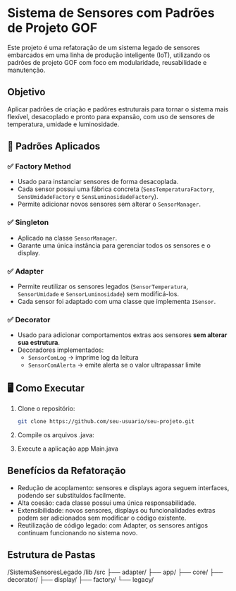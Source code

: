# Sistema de Sensores com Padrões de Projeto GOF

Este projeto é uma refatoração de um sistema legado de sensores embarcados em uma linha de produção inteligente (IoT), utilizando os padrões de projeto GOF com foco em modularidade, reusabilidade e manutenção.

## Objetivo 

Aplicar padrões de criação e padõres estruturais para tornar o sistema mais flexível, desacoplado e pronto para expansão, com uso de sensores de temperatura, umidade e luminosidade.

## 🔧 Padrões Aplicados

### ✅ Factory Method
- Usado para instanciar sensores de forma desacoplada.
- Cada sensor possui uma fábrica concreta (`SensTemperaturaFactory`, `SensUmidadeFactory` e `SensLuminosidadeFactory`).
- Permite adicionar novos sensores sem alterar o `SensorManager`.

### ✅ Singleton
- Aplicado na classe `SensorManager`.
- Garante uma única instância para gerenciar todos os sensores e o display.

### ✅ Adapter
- Permite reutilizar os sensores legados (`SensorTemperatura`, `SensorUmidade` e `SensorLuminosidade`) sem modificá-los.
- Cada sensor foi adaptado com uma classe que implementa `ISensor`.

### ✅ Decorator
- Usado para adicionar comportamentos extras aos sensores **sem alterar sua estrutura**.
- Decoradores implementados:
  - `SensorComLog` → imprime log da leitura
  - `SensorComAlerta` → emite alerta se o valor ultrapassar limite

## 🖥️ Como Executar

1. Clone o repositório:
   ```bash
   git clone https://github.com/seu-usuario/seu-projeto.git

2. Compile os arquivos .java:

3. Execute a aplicação app Main.java

## Benefícios da Refatoração

- Redução de acoplamento: sensores e displays agora seguem interfaces, podendo ser substituídos facilmente.
- Alta coesão: cada classe possui uma única responsabilidade.
- Extensibilidade: novos sensores, displays ou funcionalidades extras podem ser adicionados sem modificar o código existente.
- Reutilização de código legado: com Adapter, os sensores antigos continuam funcionando no sistema novo.

## Estrutura de Pastas
/SistemaSensoresLegado
  /lib
  /src
  ├── adapter/
  ├── app/
  ├── core/
  ├── decorator/
  ├── display/
  ├── factory/
  └── legacy/
